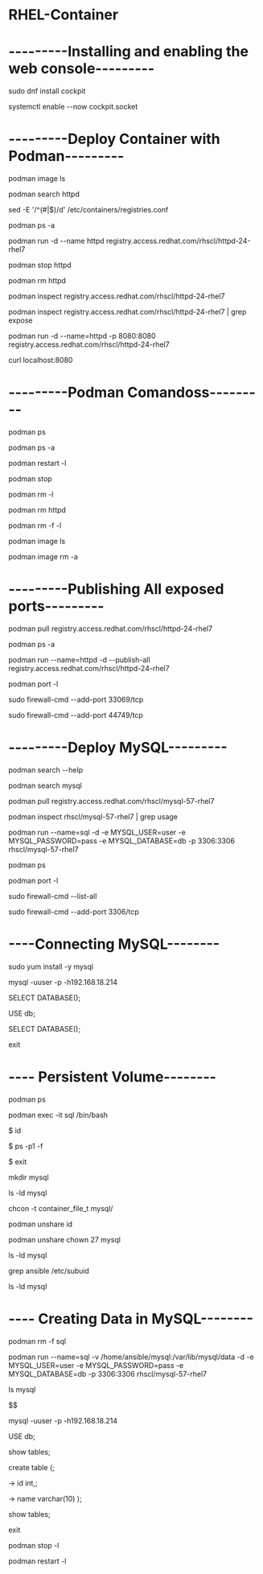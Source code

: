 # RHEL-Container

# ---------Installing and enabling the web console---------
<p align="left">sudo dnf install cockpit</p>
<p align="left">systemctl enable --now cockpit.socket</p>

# ---------Deploy Container with Podman---------
<p align="left">podman image ls</p>
<p align="left">podman search httpd</p>
<p align="left"> sed -E '/^(#|$)/d' /etc/containers/registries.conf </p>
<p align="left">podman ps -a</p>
<p align="left">podman run -d --name httpd registry.access.redhat.com/rhscl/httpd-24-rhel7</p>
<p align="left">podman stop httpd</p>
<p align="left">podman rm httpd</p>
<p align="left">podman inspect registry.access.redhat.com/rhscl/httpd-24-rhel7</p>
<p align="left">podman inspect registry.access.redhat.com/rhscl/httpd-24-rhel7 | grep expose </p>
<p align="left">podman run -d --name=httpd -p 8080:8080 registry.access.redhat.com/rhscl/httpd-24-rhel7</p>
<p align="left">curl localhost:8080</p>

# ---------Podman Comandoss---------
<p align="left">podman ps</p>
<p align="left">podman ps -a</p>
<p align="left">podman restart -l</p>
<p align="left">podman stop</p>
<p align="left">podman rm -l</p>
<p align="left">podman rm httpd</p>
<p align="left">podman rm -f -l</p>
<p align="left">podman image ls</p>
<p align="left">podman image rm -a</p>

# ---------Publishing All exposed ports---------
<p align="left">podman pull registry.access.redhat.com/rhscl/httpd-24-rhel7</p>
<p align="left">podman ps -a</p>
<p align="left">podman run --name=httpd -d --publish-all registry.access.redhat.com/rhscl/httpd-24-rhel7</p>
<p align="left">podman port -l</p>
<p align="left">sudo firewall-cmd --add-port 33069/tcp</p>
<p align="left">sudo firewall-cmd --add-port 44749/tcp</p>

# ---------Deploy MySQL---------
<p align="left">podman search --help</p>
<p align="left">podman search mysql</p>
<p align="left">podman pull registry.access.redhat.com/rhscl/mysql-57-rhel7 </p>
<p align="left">podman inspect rhscl/mysql-57-rhel7 | grep usage</p>

<p align="left">podman run --name=sql -d -e MYSQL_USER=user -e MYSQL_PASSWORD=pass -e MYSQL_DATABASE=db -p 3306:3306 rhscl/mysql-57-rhel7</p>
<p align="left">podman ps </p>
<p align="left">podman port -l</p>
<p align="left">sudo firewall-cmd --list-all</p>
<p align="left">sudo firewall-cmd --add-port 3306/tcp</p>

# ----Connecting MySQL--------
<p align="left">sudo yum install -y mysql</p>
<p align="left">mysql -uuser -p -h192.168.18.214</p>
<p align="left">SELECT DATABASE();</p>
<p align="left">USE db;</p>
<p align="left">SELECT DATABASE();</p>
<p align="left">exit</p>


# ---- Persistent Volume--------
<p align="left">podman ps</p>
<p align="left">podman exec -it sql /bin/bash</p>

<p align="left">$ id</p>
<p align="left">$ ps -p1 -f</p>
<p align="left">$ exit</p>

<p align="left">mkdir mysql</p>
<p align="left">ls -ld mysql</p>
<p align="left">chcon -t container_file_t mysql/</p>
<p align="left">podman unshare id</p>
<p align="left">podman unshare chown 27 mysql</p>
<p align="left">ls -ld mysql</p>
<p align="left">grep ansible /etc/subuid</p>
<p align="left">ls -ld mysql</p>


# ---- Creating Data in MySQL--------
<p align="left">podman rm -f sql</p>
<p align="left">podman run --name=sql -v /home/ansible/mysql:/var/lib/mysql/data -d -e MYSQL_USER=user -e MYSQL_PASSWORD=pass -e MYSQL_DATABASE=db -p 3306:3306 rhscl/mysql-57-rhel7</p>
<p align="left">ls mysql</p>

$$
<p align="left">mysql -uuser -p -h192.168.18.214</p>
<p align="left">USE db;</p>
<p align="left">show tables;</p>
<p align="left">create table (;</p>
<p align="left">-> id int,;</p>
<p align="left">-> name varchar(10) );</p>
<p align="left">show tables;</p>
<p align="left">exit</p>

<p align="left">podman stop -l</p>
<p align="left">podman restart -l</p>





